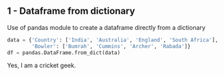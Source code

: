 ## 1 - Dataframe from dictionary

Use of pandas module to create a dataframe directly from a dictionary
```python
data = {'Country': ['India', 'Australia', 'England', 'South Africa'],
        'Bowler': ['Bumrah', 'Cummins', 'Archer', 'Rabada']}
df = pandas.DataFrame.from_dict(data)
```
Yes, I am a cricket geek.
